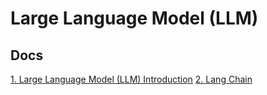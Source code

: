 # Large Language Model (LLM)

## Docs
[1. Large Language Model (LLM) Introduction](./docs/llm_intro.md)
[2. Lang Chain](./docs/lang_chain.md)
